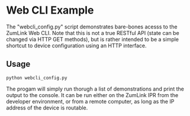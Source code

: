 # Web CLI Example

The "webcli_config.py" script demonstrates bare-bones acesss to the ZumLink Web CLI. Note that this is not a true RESTful API (state can be changed via HTTP GET methods), but is rather intended to be a simple shortcut to device configuration using an HTTP interface.

## Usage

```python webcli_config.py```

The progam will simply run thorugh a list of demonstrations and print the output to the console. It can be run either on the ZumLink IPR from the developer environment, or from a remote computer, as long as the IP address of the device is routable.